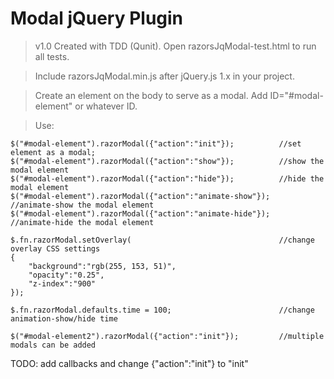 Modal jQuery Plugin
===================
>v1.0
>Created with TDD (Qunit). Open razorsJqModal-test.html to run all tests.

>Include razorsJqModal.min.js after jQuery.js 1.x in your project.

>Create an element on the body to serve as a modal. Add ID="#modal-element" or whatever ID.

>Use:
```
$("#modal-element").razorModal({"action":"init"});    		//set element as a modal;
$("#modal-element").razorModal({"action":"show"});  		//show the modal element
$("#modal-element").razorModal({"action":"hide"});  		//hide the modal element
$("#modal-element").razorModal({"action":"animate-show"});   //animate-show the modal element
$("#modal-element").razorModal({"action":"animate-hide"});   //animate-hide the modal element

$.fn.razorModal.setOverlay(									//change overlay CSS settings
{
	"background":"rgb(255, 153, 51)",
	"opacity":"0.25",
	"z-index":"900"
});

$.fn.razorModal.defaults.time = 100;						//change animation-show/hide time

$("#modal-element2").razorModal({"action":"init"});    		//multiple modals can be added
```

TODO: add callbacks and change {"action":"init"} to "init"

